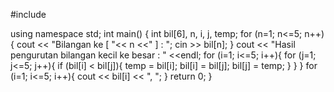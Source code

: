  #include <iostream>
  
using namespace std;
int main()
{
    int bil[6], n, i, j, temp;
    for (n=1; n<=5; n++){
        cout << "Bilangan ke [ "<< n <<" ] : ";
        cin >> bil[n];
    }
    cout << "Hasil pengurutan bilangan kecil ke besar : " <<endl;
    for (i=1; i<=5; i++){
        for (j=1; j<=5; j++){
            if (bil[i] < bil[j]){
                temp = bil[i];
                bil[i] = bil[j];
                bil[j] = temp;
            }
        }
    }
    for (i=1; i<=5; i++){
        cout << bil[i] << ", ";
    }
    return 0;
}
